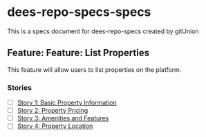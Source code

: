 # dees-repo-specs-specs
This is a specs document for dees-repo-specs created by gitUnion


## Feature: Feature: List Properties
This feature will allow users to list properties on the platform.
### Stories
- [ ] [Story 1: Basic Property Information](https://github.com/Khalon-Bridge/dees-repo-specs-specs/issues/1)
- [ ] [Story 2: Property Pricing](https://github.com/Khalon-Bridge/dees-repo-specs-specs/issues/2)
- [ ] [Story 3: Amenities and Features](https://github.com/Khalon-Bridge/dees-repo-specs-specs/issues/3)
- [ ] [Story 4: Property Location](https://github.com/Khalon-Bridge/dees-repo-specs-specs/issues/4)